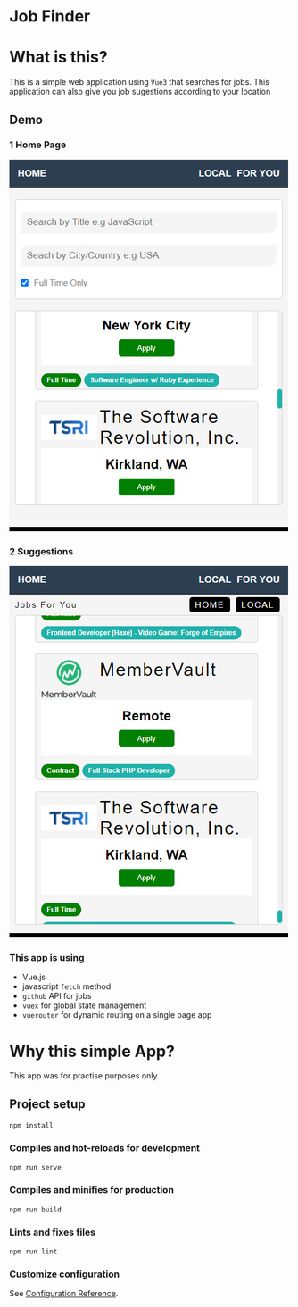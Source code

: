 # Job Finder

# What is this?

This is a simple web application using `Vue3` that searches for jobs. This application can also give you job sugestions according to your location

## Demo

### 1 Home Page

![alt-tex](https://github.com/CrispenGari/job-finder-app-vue3/blob/main/2.jpg)

### 2 Suggestions

![alt-tex](https://github.com/CrispenGari/job-finder-app-vue3/blob/main/1.jpg)

### This app is using

- Vue.js
- javascript `fetch` method
- `github` API for jobs
- `vuex` for global state management
- `vuerouter` for dynamic routing on a single page app

# Why this simple App?

This app was for practise purposes only.

## Project setup

```
npm install
```

### Compiles and hot-reloads for development

```
npm run serve
```

### Compiles and minifies for production

```
npm run build
```

### Lints and fixes files

```
npm run lint
```

### Customize configuration

See [Configuration Reference](https://cli.vuejs.org/config/).
